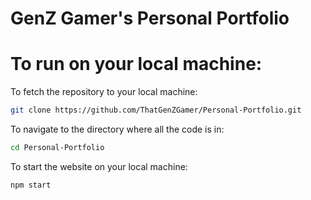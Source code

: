 # GenZ Gamer's Personal Portfolio

# To run on your local machine:

To fetch the repository to your local machine:
```sh
git clone https://github.com/ThatGenZGamer/Personal-Portfolio.git
```

To navigate to the directory where all the code is in:
```sh
cd Personal-Portfolio
```

To start the website on your local machine:
```sh
npm start
```
